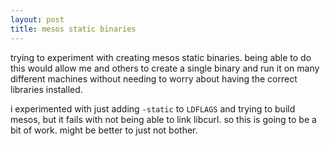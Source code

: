 ```yaml
---
layout: post
title: mesos static binaries
---
```


trying to experiment with creating mesos static binaries. being able
to do this would allow me and others to create a single binary and run
it on many different machines without needing to worry about having
the correct libraries installed.

i experimented with just adding `-static` to `LDFLAGS` and trying to
build mesos, but it fails with not being able to link libcurl. so this
is going to be a bit of work. might be better to just not bother.
